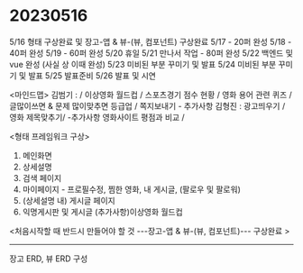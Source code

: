 # 20230516

5/16 형태 구상완료 및 장고-앱 & 뷰-(뷰, 컴포넌트) 구상완료 
5/17 - 20퍼 완성
5/18 - 40퍼 완성
5/19 - 60퍼 완성
5/20 휴일 
5/21 만나서 작업 - 80퍼 완성
5/22 백엔드 및 vue 완성 (사실 상 이때 완성)
5/23 미비된 부분 꾸미기 및 발표
5/24 미비된 부분 꾸미기 및 발표
5/25 발표준비
5/26 발표 및 시연

<마인드맵>
김범기 : / 이상영화 월드컵 / 스포츠경기 점수 현황 / 영화 용어 관련 퀴즈 / 글많이쓰면  & 문제 많이맞추면 등급업 / 쪽지보내기 - 추가사항
김형진 : 광고띄우기 / 영화 제목맞추기/ -추가사항
영화사이트 평점과 비교 / 

<형태 프레임워크 구상>

1. 메인화면
2. 상세설명
3. 검색 페이지
4. 마이페이지 - 프로필수정, 찜한 영화, 내 게시글, (팔로우 및 팔로워)
5. (상세설명 내) 게시글 페이지
6. 익명게시판 및 게시글
   (추가사항)이상영화 월드컵

<처음시작할 때 반드시 만들어야 할 것   ---장고-앱 & 뷰-(뷰, 컴포넌트)--- 구상완료 >

---

장고 ERD, 뷰 ERD 구성